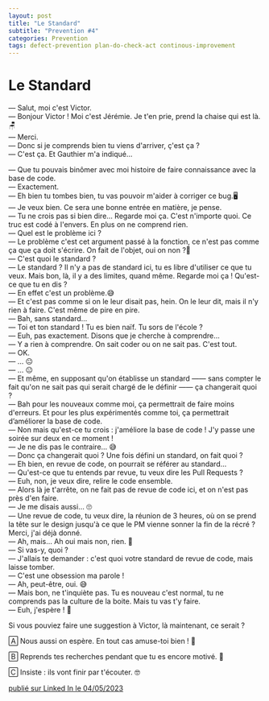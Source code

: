 ```yaml
---
layout: post
title: "Le Standard"
subtitle: "Prevention #4"
categories: Prevention
tags: defect-prevention plan-do-check-act continous-improvement
---
```

# Le Standard

— Salut, moi c'est Victor.\
— Bonjour Victor ! Moi c'est Jérémie. Je t'en prie, prend la chaise qui est là. 🪑\
— Merci.\
— Donc si je comprends bien tu viens d'arriver, ç'est ça ?\
— C'est ça. Et Gauthier m'a indiqué…
<!--more-->

— Que tu pouvais binômer avec moi histoire de faire connaissance avec la base de code.\
— Exactement.\
— Eh bien tu tombes bien, tu vas pouvoir m'aider à corriger ce bug.🖥️\
— Je veux bien. Ce sera une bonne entrée en matière, je pense.\
— Tu ne crois pas si bien dire… Regarde moi ça. C'est n'importe quoi. Ce truc est codé à l'envers. En plus on ne comprend rien.\
— Quel est le problème ici ?\
— Le problème c'est cet argument passé à la fonction, ce n'est pas comme ça que ça doit s'écrire. On fait de l'objet, oui on non ?🤬\
— C'est quoi le standard ?\
— Le standard ? Il n'y a pas de standard ici, tu es libre d'utiliser ce que tu veux. Mais bon, là, il y a des limites, quand même. Regarde moi ça ! Qu'est-ce que tu en dis ?\
— En effet c'est un problème.😅\
— Et c'est pas comme si on le leur disait pas, hein. On le leur dit, mais il n'y rien à faire. C'est même de pire en pire.\
— Bah, sans standard…\
— Toi et ton standard ! Tu es bien naïf. Tu sors de l'école ?\
— Euh, pas exactement. Disons que je cherche à comprendre…\
— Y a rien à comprendre. On sait coder ou on ne sait pas. C'est tout.\
— OK.\
— … 😐\
— … 😐\
— Et même, en supposant qu'on établisse un standard —— sans compter le fait qu'on ne sait pas qui serait chargé de le définir —— ça changerait quoi ?\
— Bah pour les nouveaux comme moi, ça permettrait de faire moins d'erreurs. Et pour les plus expérimentés comme toi, ça permettrait d’améliorer la base de code.\
— Non mais qu'est-ce tu crois : j'améliore la base de code ! J'y passe une soirée sur deux en ce moment !\
— Je ne dis pas le contraire… 😅\
— Donc ça changerait quoi ? Une fois défini un standard, on fait quoi ?\
— Eh bien, en revue de code, on pourrait se référer au standard…\
— Qu'est-ce que tu entends par revue, tu veux dire les Pull Requests ?\
— Euh, non, je veux dire, relire le code ensemble.\
— Alors là je t'arrête, on ne fait pas de revue de code ici, et on n'est pas près d'en faire.\
— Je me disais aussi… 🙄\
— Une revue de code, tu veux dire, la réunion de 3 heures, où on se prend la tête sur le design jusqu'à ce que le PM vienne sonner la fin de la récré ? Merci, j'ai déjà donné.\
— Ah, mais… Ah oui mais non, rien. 🫢\
— Si vas-y, quoi ?\
— J'allais te demander : c'est quoi votre standard de revue de code, mais laisse tomber.\
— C'est une obsession ma parole !\
— Ah, peut-être, oui. 😅\
— Mais bon, ne t'inquiète pas. Tu es nouveau c'est normal, tu ne comprends pas la culture de la boite. Mais tu vas t'y faire.\
— Euh, j'espère ! 👀

Si vous pouviez faire une suggestion à Victor, là maintenant, ce serait ?

🄰 Nous aussi on espère. En tout cas amuse-toi bien ! 🦄

🄱 Reprends tes recherches pendant que tu es encore motivé. 😬

🄲 Insiste : ils vont finir par t'écouter. 🤓

[publié sur Linked In le 04/05/2023](https://www.linkedin.com/posts/christophe-thibaut-35b4657_plandocheckact-ameliorationcontinue-activity-7059823405532868608-plMn?utm_source=share&utm_medium=member_desktop)

